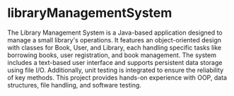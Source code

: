 # libraryManagementSystem

The Library Management System is a Java-based application designed to manage a small library's operations. It features an object-oriented design with classes for Book, User, and Library, each handling specific tasks like borrowing books, user registration, and book management. The system includes a text-based user interface and supports persistent data storage using file I/O. Additionally, unit testing is integrated to ensure the reliability of key methods. This project provides hands-on experience with OOP, data structures, file handling, and software testing.
